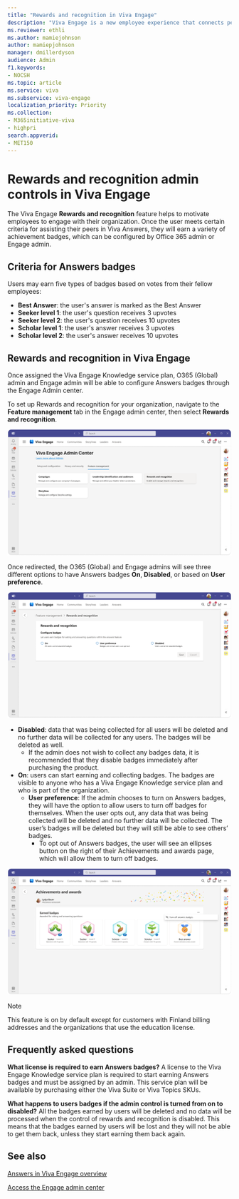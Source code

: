 ```yaml
---
title: "Rewards and recognition in Viva Engage"
description: "Viva Engage is a new employee experience that connects people across the company—wherever and whenever they work—so that everyone is included and engaged."
ms.reviewer: ethli
ms.author: mamiejohnson
author: mamiepjohnson
manager: dmillerdyson
audience: Admin
f1.keywords:
- NOCSH
ms.topic: article
ms.service: viva
ms.subservice: viva-engage
localization_priority: Priority
ms.collection:  
- M365initiative-viva
- highpri
search.appverid:
- MET150
---
```


# Rewards and recognition admin controls in Viva Engage

The Viva Engage **Rewards and recognition** feature helps to motivate employees to engage with their organization. Once the user meets certain criteria for assisting their peers in Viva Answers, they will earn a variety of achievement badges, which can be configured by Office 365 admin or Engage admin.  

## Criteria for Answers badges 

Users may earn five types of badges based on votes from their fellow employees: 

- **Best Answer**: the user's answer is marked as the Best Answer 
- **Seeker level 1**: the user's question receives 3 upvotes 
- **Seeker level 2**: the user's question receives 10 upvotes 
- **Scholar level 1**: the user's answer receives 3 upvotes 
- **Scholar level 2**: the user's answer receives 10 upvotes 

## Rewards and recognition in Viva Engage

Once assigned the Viva Engage Knowledge service plan, O365 (Global) admin and Engage admin will be able to configure Answers badges through the Engage Admin center.  

To set up Rewards and recognition for your organization, navigate to the **Feature management** tab in the Engage admin center, then select **Rewards and recognition**.
 
![Image of the interface for Rewards and recognition in the Engage admin center](/Viva/media/engage/IMG/badges-eac.png)

Once redirected, the O365 (Global) and Engage admins will see three different options to have Answers badges **On**, **Disabled**, or based on **User preference**.
 
![Image of the interface for Answers badges settings in the Engage admin center](/Viva/media/engage/IMG/badges-settings.png)

- **Disabled**: data that was being collected for all users will be deleted and no further data will be collected for any users. The badges will be deleted as well. 
    - If the admin does not wish to collect any badges data, it is recommended that they disable badges immediately after purchasing the product. 
- **On**: users can start earning and collecting badges. The badges are visible to anyone who has a Viva Engage Knowledge service plan and who is part of the organization.
    - **User preference**: If the admin chooses to turn on Answers badges, they will have the option to allow users to turn off badges for themselves. When the user opts out, any data that was being collected will be deleted and no further data will be collected. The user’s badges will be deleted but they will still be able to see others’ badges.
        - To opt out of Answers badges, the user will see an ellipses button on the right of their Achievements and awards page, which will allow them to turn off badges.
 
![Image of the interface for users to turn off Answers badges](/Viva/media/engage/IMG/badges-turn-off.png)
 
>[!NOTE]
> This feature is on by default except for customers with Finland billing addresses and the organizations that use the education license.

## Frequently asked questions

**What license is required to earn Answers badges?**
A license to the Viva Engage Knowledge service plan is required to start earning Answers badges and must be assigned by an admin. This service plan will be available by purchasing either the Viva Suite or Viva Topics SKUs.
 
**What happens to users badges if the admin control is turned from on to disabled?**
All the badges earned by users will be deleted and no data will be processed when the control of rewards and recognition is disabled. This means that the badges earned by users will be lost and they will not be able to get them back, unless they start earning them back again. 


## See also 

[Answers in Viva Engage overview](/viva/engage/eac-answers-overview-setup.md)

[Access the Engage admin center](/Viva/engage/eac-as-access-eac.md)
